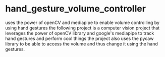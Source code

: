 # hand_gesture_volume_controller
uses the power of openCV and mediapipe to enable volume controlling by using hand gestures
the following project is a computer vision project that leverages the power of openCV library and google's mediapipe to track hand gestures and perform cool things
the project also uses the pycaw library to be able to access the volume and thus change it using the hand gestures.
